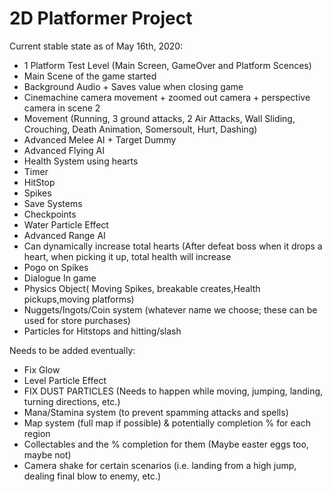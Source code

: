 # 2D Platformer Project

Current stable state as of May 16th, 2020:
+ 1 Platform Test Level (Main Screen, GameOver and Platform Scences)
+ Main Scene of the game started
+ Background Audio + Saves value when closing game
+ Cinemachine camera movement + zoomed out camera + perspective camera in scene 2
+ Movement (Running, 3 ground attacks, 2 Air Attacks, Wall Sliding, Crouching, Death Animation, Somersoult, Hurt, Dashing)
+ Advanced Melee AI + Target Dummy
+ Advanced Flying AI
+ Health System using hearts
+ Timer
+ HitStop
+ Spikes 
+ Save Systems
+ Checkpoints
+ Water Particle Effect
+ Advanced Range AI 
+ Can dynamically increase total hearts (After defeat boss when it drops a heart, when picking it up, total health will increase
+ Pogo on Spikes
+ Dialogue In game
+ Physics Object( Moving Spikes, breakable creates,Health pickups,moving platforms)
+ Nuggets/Ingots/Coin system (whatever name we choose; these can be used for store purchases)
+ Particles for Hitstops and hitting/slash



Needs to be added eventually: 
- Fix Glow
- Level Particle Effect
- FIX DUST PARTICLES (Needs to happen while moving, jumping, landing, turning directions, etc.)
- Mana/Stamina system (to prevent spamming attacks and spells)
- Map system (full map if possible) & potentially completion % for each region
- Collectables and the % completion for them (Maybe easter eggs too, maybe not)
- Camera shake for certain scenarios (i.e. landing from a high jump, dealing final blow to enemy, etc.)




